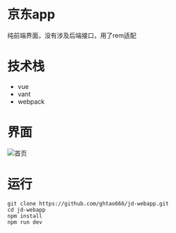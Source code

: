 # 京东app
纯前端界面，没有涉及后端接口，用了rem适配
# 技术栈
* vue
* vant
* webpack
# 界面
![首页](https://github.com/ghtao666/img-folder/blob/master/home2.gif)
# 运行
``` 
git clone https://github.com/ghtao666/jd-webapp.git
cd jd-webapp
npm install
npm run dev
```
